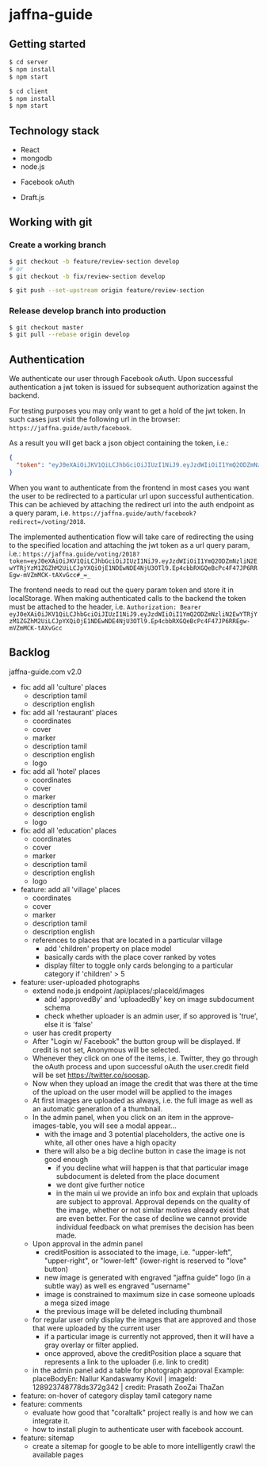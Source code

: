 # jaffna-guide

## Getting started

```sh
$ cd server
$ npm install
$ npm start

$ cd client
$ npm install
$ npm start
```

## Technology stack

* React
* mongodb
* node.js
+ Facebook oAuth
* Draft.js

## Working with git

### Create a working branch

```sh
$ git checkout -b feature/review-section develop
# or
$ git checkout -b fix/review-section develop

$ git push --set-upstream origin feature/review-section
```

### Release develop branch into production

```sh
$ git checkout master
$ git pull --rebase origin develop
```

## Authentication

We authenticate our user through Facebook oAuth. Upon successful authentication a jwt token is issued for subsequent authorization against the backend.

For testing purposes you may only want to get a hold of the jwt token. In such cases just visit the following url in the browser: `https://jaffna.guide/auth/facebook`.

As a result you will get back a json object containing the token, i.e.:
```json
{
  "token": "eyJ0eXAiOiJKV1QiLCJhbGciOiJIUzI1NiJ9.eyJzdWIiOiI1YmQ2ODZmNzliN2EwYTRjYzM1ZGZhM2UiLCJpYXQiOjE1NDEwNDE2NTM1NzF9.6Jfz0w7ZiQq4z4xTve_1I88_l9ffruDfVubh0GOeeig"
}
```

When you want to authenticate from the frontend in most cases you want the user to be redirected to a particular url upon successful authentication. This can be achieved by attaching the redirect url into the auth endpoint as a query param, i.e. `https://jaffna.guide/auth/facebook?redirect=/voting/2018`.

The implemented authentication flow will take care of redirecting the using to the specified location and attaching the jwt token as a url query param, i.e.: `https://jaffna.guide/voting/2018?token=eyJ0eXAiOiJKV1QiLCJhbGciOiJIUzI1NiJ9.eyJzdWIiOiI1YmQ2ODZmNzliN2EwYTRjYzM1ZGZhM2UiLCJpYXQiOjE1NDEwNDE4NjU3OTl9.Ep4cbbRXGQeBcPc4F47JP6RREgw-mVZmMCK-tAXvGcc#_=_`

The frontend needs to read out the query param token and store it in localStorage. When making authenticated calls to the backend the token must be attached to the header, i.e. `Authorization: Bearer eyJ0eXAiOiJKV1QiLCJhbGciOiJIUzI1NiJ9.eyJzdWIiOiI1YmQ2ODZmNzliN2EwYTRjYzM1ZGZhM2UiLCJpYXQiOjE1NDEwNDE4NjU3OTl9.Ep4cbbRXGQeBcPc4F47JP6RREgw-mVZmMCK-tAXvGcc`

## Backlog
jaffna-guide.com v2.0
- fix: add all 'culture' places
  - description tamil
  - description english
- fix: add all 'restaurant' places
  - coordinates
  - cover
  - marker
  - description tamil
  - description english
  - logo
- fix: add all 'hotel' places
  - coordinates
  - cover
  - marker
  - description tamil
  - description english
  - logo
- fix: add all 'education' places
  - coordinates
  - cover
  - marker
  - description tamil
  - description english
  - logo
- feature: add all 'village' places
  - coordinates
  - cover
  - marker
  - description tamil
  - description english
  - references to places that are located in a particular village
    - add 'children' property on place model
    - basically cards with the place cover ranked by votes
    - display filter to toggle only cards belonging to a particular category if 'children' > 5
- feature: user-uploaded photographs
  - extend node.js endpoint /api/places/:placeId/images
    - add 'approvedBy' and 'uploadedBy' key on image subdocument schema
    - check whether uploader is an admin user, if so approved is 'true', else it is 'false'
  - user has credit property
  - After "Login w/ Facebook" the <CreditOptions /> button group will be displayed. If credit is not set, Anonymous will be selected.
  - Whenever they click on one of the items, i.e. Twitter, they go through the oAuth process and upon successful
    oAuth the user.credit field will be set https://twitter.co/soosap.
  - Now when they upload an image the credit that was there at the time of the upload on the user model will be applied to the images
  - At first images are uploaded as always, i.e. the full image as well as an automatic generation of a thumbnail.
  - In the admin panel, when you click on an item in the approve-images-table, you will see a modal appear...
    - with the image and 3 potential placeholders, the active one is white, all other ones have a high opacity
    - there will also be a big decline button in case the image is not good enough
      - if you decline what will happen is that that particular image subdocument is deleted from the place document
      - we dont give further notice
      - in the main ui we provide an info box and explain that uploads are subject to approval. Approval depends on the
        quality of the image, whether or not similar motives already exist that are even better.
        For the case of decline we cannot provide individual feedback on what premises the decision has been made. 
  - Upon approval in the admin panel
    - creditPosition is associated to the image, i.e. "upper-left", "upper-right", or "lower-left" (lower-right is reserved to "love" button)
    - new image is generated with engraved "jaffna guide" logo (in a subtle way) as well es engraved "username"
    - image is constrained to maximum size in case someone uploads a mega sized image
    - the previous image will be deleted including thumbnail
  - for regular user only display the images that are approved and those that were uploaded by the current user
    - if a particular image is currently not approved, then it will have a gray overlay or filter applied.
    - once approved, above the creditPosition place a square that represents a link to the uploader (i.e. link to credit)
  - in the admin panel add a table for photograph approval
    Example: placeBodyEn: Nallur Kandaswamy Kovil | imageId: 128923748778ds372g342 | credit: Prasath ZooZai ThaZan
- feature: on-hover of category display tamil category name
- feature: comments
  - evaluate how good that "coraltalk" project really is and how we can integrate it.
  - how to install plugin to authenticate user with facebook account.
- feature: sitemap
  - create a sitemap for google to be able to more intelligently crawl the available pages
